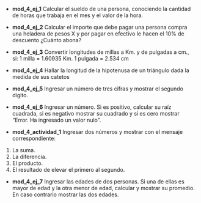 

-  **mod_4_ej_1** Calcular el sueldo de una persona, conociendo la cantidad de horas que trabaja en el mes y el valor de la hora. 


-  **mod_4_ej_2** Calcular el importe que debe pagar una persona compra una heladera
de pesos X y por pagar en efectivo le hacen el 10% de descuento ¿Cuánto
abona?



-  **mod_4_ej_3**  Convertir longitudes de millas a Km. y de pulgadas a cm., si:
1 milla = 1.60935 Km.
1 pulgada = 2.534 cm

-  **mod_4_ej_4**  Hallar la longitud de la hipotenusa de un triángulo dada la medida de
sus catetos

-  **mod_4_ej_5**  Ingresar un número de tres cifras y mostrar el segundo dígito. 

-  **mod_4_ej_6**  Ingresar un número. Si es positivo, calcular su raíz cuadrada, si es
negativo mostrar su cuadrado y si es cero mostrar “Error. Ha ingresado un valor
nulo”.


-  **mod_4_actividad_1**   Ingresar dos números y mostrar con el mensaje correspondiente:

1. La suma.
2. La diferencia.
3. El producto.
4. El resultado de elevar el primero al segundo.

-  **mod_4_ej_7**  Ingresar las edades de dos personas. Si una de ellas es mayor de edad
y la otra menor de edad, calcular y mostrar su promedio. En caso contrario
mostrar las dos edades.